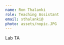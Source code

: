 ```yaml
---
name: Ron Thalanki
role: Teaching Assistant
email: sthalanki@
photo: assets/nopic.JPG
---
```


Lab TA

